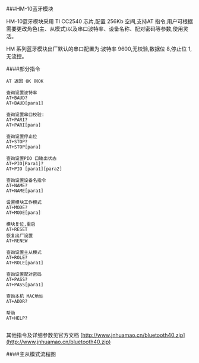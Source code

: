 ###HM-10蓝牙模块

HM-10蓝牙模块采用 TI CC2540 芯片,配置 256Kb 空间,支持AT 指令,用户可根据需要更改角色(主、从模式)以及串口波特率、设备名称、配对密码等参数,使用灵活。

HM 系列蓝牙模块出厂默认的串口配置为:波特率 9600,无校验,数据位 8,停止位 1,无流控。


####部分指令


```
AT 返回 OK 则OK

查询设置波特率 
AT+BAUD?
AT+BAUD[para1]

查询设置串口校验:
AT+PARI?
AT+PARI[para]

查询设置停止位
AT+STOP?
AT+STOP[para]

查询设置PIO 口输出状态
AT+PIO[Para1]?
AT+PIO [para1][para2]

查询设置设备名指令
AT+NAME?
AT+NAME[para1]

设置模块工作模式
AT+MODE?
AT+MODE[para]

模块复位,重启
AT+RESET
恢复出厂设置
AT+RENEW

查询设置主从模式
AT+ROLE?
AT+ROLE[para1]

查询设置配对密码
AT+PASS?
AT+PASS[para1]

查询本机 MAC地址
AT+ADDR?

帮助
AT+HELP?


```

其他指令及详细参数见官方文档 [http://www.jnhuamao.cn/bluetooth40.zip](http://www.jnhuamao.cn/bluetooth40.zip)


####主从模式流程图


